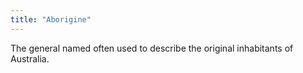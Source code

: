 ```yaml
---
title: "Aborigine"
---
```

The general named often used to describe the original inhabitants of Australia.

